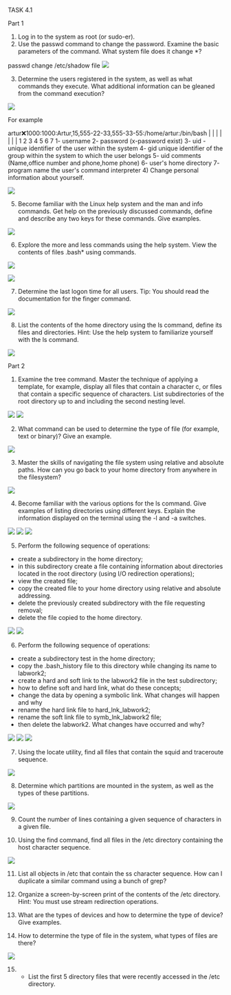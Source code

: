 TASK 4.1

Part 1

1) Log in to the system as root (or sudo-er).
2) Use the passwd command to change the password. Examine the basic parameters of the command. What system file does it change *?

passwd change /etc/shadow file
![](https://github.com/ArturMaksymchuk/materialsEpam/blob/master/m4/task1/1-1-2.png)
 
3) Determine the users registered in the system, as well as what commands they execute. What additional information can be gleaned from the command execution?

![](https://github.com/ArturMaksymchuk/materialsEpam/blob/master/m4/task1/1-3.png)

For example

artur:x:1000:1000:Artur,15,555-22-33,555-33-55:/home/artur:/bin/bash
  |   |   |    |    |                              |            |
  1   2   3    4    5                              6            7
     1- username
     2- password (x-password exist) 
     3- uid - unique identifier of the user within the system
     4- gid unique identifier of the group within the system to which the user belongs
     5- uid comments (Name,office number and phone,home phone)
     6- user's home directory
     7- program name the user's command interpreter
4) Change personal information about yourself.

![](https://github.com/ArturMaksymchuk/materialsEpam/blob/master/m4/task1/1-4.png)

5) Become familiar with the Linux help system and the man and info commands. Get help on the previously discussed commands, define and describe any two keys for these commands. Give examples.

![](https://github.com/ArturMaksymchuk/materialsEpam/blob/master/m4/task1/1-5.png)

6) Explore the more and less commands using the help system. View the contents of files .bash* using commands.

![](https://github.com/ArturMaksymchuk/materialsEpam/blob/master/m4/task1/1-6.1.png)

![](https://github.com/ArturMaksymchuk/materialsEpam/blob/master/m4/task1/1-6.2.png)

7) Determine the last logon time for all users. Tip: You should read the documentation for the finger command.

![](https://github.com/ArturMaksymchuk/materialsEpam/blob/master/m4/task1/1-7.png)

8) List the contents of the home directory using the ls command, define its files and directories. Hint: Use the help system to familiarize yourself with the ls command.

![](https://github.com/ArturMaksymchuk/materialsEpam/blob/master/m4/task1/1-8.png)



Part 2


1) Examine the tree command. Master the technique of applying a template, for example, display all files that contain a character c, or files that contain a specific sequence of characters. List subdirectories of the root directory up to and including the second nesting level.

![](https://github.com/ArturMaksymchuk/materialsEpam/blob/master/m4/task1/2-1.1.png)
![](https://github.com/ArturMaksymchuk/materialsEpam/blob/master/m4/task1/2-1.2.png)


2) What command can be used to determine the type of file (for example, text or binary)? Give an example.

![](https://github.com/ArturMaksymchuk/materialsEpam/blob/master/m4/task1/2-2.png)


3) Master the skills of navigating the file system using relative and absolute paths. How can you go back to your home directory from anywhere in the filesystem?

![](https://github.com/ArturMaksymchuk/materialsEpam/blob/master/m4/task1/2-3.png)

4) Become familiar with the various options for the ls command. Give examples of listing directories using different keys. Explain the information displayed on the terminal using the -l and -a switches.

![](https://github.com/ArturMaksymchuk/materialsEpam/blob/master/m4/task1/2-4.1.png)
![](https://github.com/ArturMaksymchuk/materialsEpam/blob/master/m4/task1/2-4.2.png)
![](https://github.com/ArturMaksymchuk/materialsEpam/blob/master/m4/task1/2-4.3.png)

5) Perform the following sequence of operations:
- create a subdirectory in the home directory;
- in this subdirectory create a file containing information about directories located in the root directory (using I/O redirection operations);
- view the created file;
- copy the created file to your home directory using relative and absolute addressing.
- delete the previously created subdirectory with the file requesting removal;
- delete the file copied to the home directory.

![](https://github.com/ArturMaksymchuk/materialsEpam/blob/master/m4/task1/2-5.1.png)
![](https://github.com/ArturMaksymchuk/materialsEpam/blob/master/m4/task1/2-5.2.png)

6) Perform the following sequence of operations:
- create a subdirectory test in the home directory;
- copy the .bash_history file to this directory while changing its name to labwork2;
- create a hard and soft link to the labwork2 file in the test subdirectory;
- how to define soft and hard link, what do these concepts;
- change the data by opening a symbolic link. What changes will happen and why
- rename the hard link file to hard_lnk_labwork2;
- rename the soft link file to symb_lnk_labwork2 file;
- then delete the labwork2. What changes have occurred and why?

![](https://github.com/ArturMaksymchuk/materialsEpam/blob/master/m4/task1/2-6.1.png)
![](https://github.com/ArturMaksymchuk/materialsEpam/blob/master/m4/task1/2-6.2.png)
![](https://github.com/ArturMaksymchuk/materialsEpam/blob/master/m4/task1/2-6.3.png)


7) Using the locate utility, find all files that contain the squid and traceroute sequence.

![](https://github.com/ArturMaksymchuk/materialsEpam/blob/master/m4/task1/2-7.png)

8) Determine which partitions are mounted in the system, as well as the types of these partitions.

![](https://github.com/ArturMaksymchuk/materialsEpam/blob/master/m4/task1/2-8.png)

9) Count the number of lines containing a given sequence of characters in a given file.


10) Using the find command, find all files in the /etc directory containing the host character sequence.

![](https://github.com/ArturMaksymchuk/materialsEpam/blob/master/m4/task1/2-10.png)

11) List all objects in /etc that contain the ss character sequence. How can I duplicate a similar command using a bunch of grep?


12) Organize a screen-by-screen print of the contents of the /etc directory. Hint: You must use stream redirection operations.


13) What are the types of devices and how to determine the type of device? Give examples.


14) How to determine the type of file in the system, what types of files are there?

![](https://github.com/ArturMaksymchuk/materialsEpam/blob/master/m4/task1/2-14.png)

15) * List the first 5 directory files that were recently accessed in the /etc directory.



